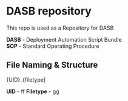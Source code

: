 # DASB repository


This repo is used as a Repository for DASB 

**DASB** - Deployment Automation Script Bundle<br>
**SOP** - Standard Operating Procedure<br>

## File Naming & Structure

{UID}_{filetype]

**UID** - ff
**Filetype** - gg

